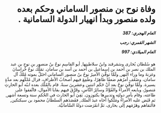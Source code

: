 <h1 dir="rtl">وفاة نوح بن منصور الساماني وحكم بعده ولده منصور وبدأ انهيار الدولة السامانية .</h1>

<h5 dir="rtl">العام الهجري:  387

الشهر القمري: رجب

العام الميلادي: 997</h5>

<p dir="rtl">هو سُلطان بُخارى وسَمَرقند وابنُ سلاطينِها, أبو القاسِمِ نوحُ بنُ منصور بنِ نوحِ بنِ عبد الملك بن نصر بن أحمد بن إسماعيل بن أحمد بن أسد بن سامان. تمَلَّك نوحٌ خُراسانَ وغزنةَ وما وراء النهر, ولَمَّا توفِّيَ الأميرُ نوحُ بنُ منصور الساماني اختَلَّ بموته مُلكُ آل سامان، وضَعُف أمرُهم ضعفًا ظاهِرًا، وطَمِعَ فيهم أصحابُ الأطراف، فزال مُلكُهم بعد مدَّةٍ يسيرة. ولَمَّا توفِّيَ نوحٌ بعد أنْ حَكَم اثنتين وعشرينَ سنةً. قام بالمُلْك بعده ابنُه أبو الحارِثِ مَنصورٌ، وبايعه الأمراءُ والقُوَّادُ وسائِرُ النَّاسِ، وفَرَّقَ فيهم بقايا الأموال، فاتَّفقوا على طاعته، وقام بأمرِ دولتِه وتدبيرِها بكتوزون. بَقِيَ أبو الحارث في الحُكمِ سنة وتسعة أشهر, ثم قَبَض عليه الأمراءُ ومَلَّكوا أخاه عبدَ الملك, فقَصَدَهم السلطانُ محمود بن سبكتكين, فالتقاهم وهَزَمَهم إلى بخارى، ثمَّ انقَرَضت دولةُ السَّامانيَّة.</p></br>
